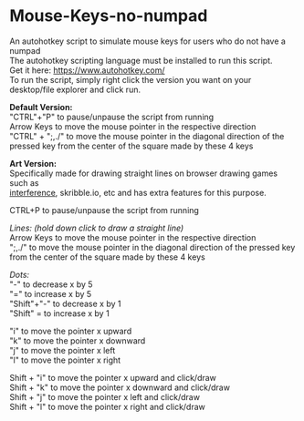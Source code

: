 # Mouse-Keys-no-numpad
An autohotkey script to simulate mouse keys for users who do not have a numpad  
The autohotkey scripting language must be installed to run this script.   
Get it here: https://www.autohotkey.com/   
To run the script, simply right click the version you want on your desktop/file explorer and click run.  
  
**Default Version:**   
"CTRL"+"P" to pause/unpause the script from running  
Arrow Keys to move the mouse pointer in the respective direction  
"CTRL" + ";,./" to move the mouse pointer in the diagonal direction of the pressed key from the center of the square made by these 4 keys  
  
  
  
**Art Version:**   
Specifically made for drawing straight lines on browser drawing games such as  
[interference](https://www.playinterference.com/), skribble.io, etc and has extra features for this purpose.  
  
CTRL+P to pause/unpause the script from running  
  
*Lines: (hold down click to draw a straight line)*  
Arrow Keys to move the mouse pointer in the respective direction  
";,./" to move the mouse pointer in the diagonal direction of the pressed key from the center of the square made by these 4 keys  

*Dots:*  
"-" to decrease x by 5  
"=" to increase x by 5  
"Shift"+"-" to decrease x by 1  
"Shift" = to increase x by 1  
  
"i" to move the pointer x upward  
"k" to move the pointer x downward  
"j" to move the pointer x left  
"l" to move the pointer x right  
  
Shift + "i" to move the pointer x upward and click/draw  
Shift + "k" to move the pointer x downward and click/draw  
Shift + "j" to move the pointer x left and click/draw  
Shift + "l" to move the pointer x right  and click/draw  
